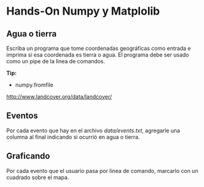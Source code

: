 # Hands-On Numpy y Matplolib

## Agua o tierra

Escriba un programa que tome coordenadas geográficas como entrada e imprima si esa coordenada es tierra o agua. El programa debe ser usado como un pipe de la linea de comandos.

**Tip:**
* numpy.fromfile

http://www.landcover.org/data/landcover/

## Eventos

Por cada evento que hay en el archivo *data/events.txt*, agregarle una columna al final indicando si ocurrió en agua o tierra.

## Graficando

Por cada evento que el usuario pasa por linea de comando, marcarlo con un cuadrado sobre el mapa.

